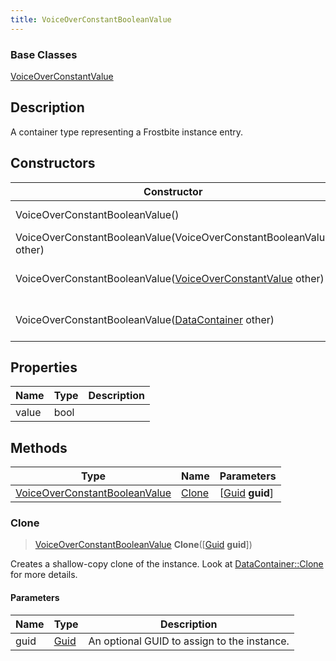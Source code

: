 ```yaml
---
title: VoiceOverConstantBooleanValue
---
```

### Base Classes

[VoiceOverConstantValue](/vext/ref/fb/voiceoverconstantvalue/)

## Description

A container type representing a Frostbite instance entry.

## Constructors

| Constructor                                                                              | Description                                                                                                                                       |
| ---------------------------------------------------------------------------------------- | ------------------------------------------------------------------------------------------------------------------------------------------------- |
| VoiceOverConstantBooleanValue()                                                          | Create a new instance of this container type.                                                                                                     |
| VoiceOverConstantBooleanValue(VoiceOverConstantBooleanValue other)                       | Create a reference copy of an instance of the same type.                                                                                          |
| VoiceOverConstantBooleanValue([VoiceOverConstantValue](/vext/ref/fb/voiceoverconstantvalue/) other)    | Upcast an instance of type [VoiceOverConstantValue](/vext/ref/fb/voiceoverconstantvalue/) to [VoiceOverConstantBooleanValue](/vext/ref/fb/voiceoverconstantbooleanvalue/).    |
| VoiceOverConstantBooleanValue([DataContainer](/vext/ref/shared/class/datacontainer) other) | Upcast an instance of type [DataContainer](/vext/ref/shared/class/datacontainer) to [VoiceOverConstantBooleanValue](/vext/ref/fb/voiceoverconstantbooleanvalue/). |

## Properties

| Name  | Type | Description |
| ----- | ---- | ----------- |
| value | bool |             |

## Methods

| Type                                                           | Name            | Parameters                                     |
| -------------------------------------------------------------- | --------------- | ---------------------------------------------- |
| [VoiceOverConstantBooleanValue](/vext/ref/fb/voiceoverconstantbooleanvalue/) | [Clone](#clone) | \[[Guid](/vext/ref/shared/class/guid) **guid**\] |

### Clone

> [VoiceOverConstantBooleanValue](/vext/ref/fb/voiceoverconstantbooleanvalue/) **Clone**(\[[Guid](/vext/ref/shared/class/guid) **guid**\])

Creates a shallow-copy clone of the instance. Look at [DataContainer::Clone](/vext/ref/shared/class/datacontainer#clone) for more details.

#### Parameters

| Name | Type         | Description                                 |
| ---- | ------------ | ------------------------------------------- |
| guid | [Guid](/vext/ref/shared/class/guid/) | An optional GUID to assign to the instance. |
